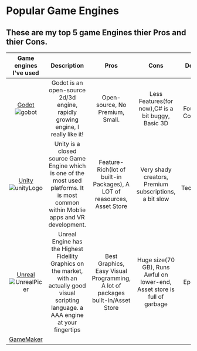 # Popular Game Engines 
These are my top 5 game Engines thier Pros and thier Cons. 
---
|                                   Game engines I've used                                                    | Description|   Pros   | Cons  |  Developer   |
| :----------------------------------------------------------------------------------------:                  | :---------:| :---------------: | :---------------: | :-----: |
|   [Godot](https://godotengine.org) ![gobot](https://godotengine.org/assets/press/logo_large_color_light.png)| Godot is an open-source 2d/3d engine, rapidly growing engine, I really like it! |   Open-source, No Premium, Small.|  Less Features(for now),C# is a bit buggy, Basic 3D|   Godot Foundation/ Community! |
| [Unity](https://unity.com/) ![unityLogo](https://cdn.sanity.io/images/fuvbjjlp/production/01c082f3046cc45548249c31406aeffd0a9a738e-296x100.png) | Unity is a closed source Game Engine which is one of the most used platforms. It is most common within Moblie apps and VR development. | Feature-Rich(lot of built-in Packages), A LOT of reasources, Asset Store | Very shady creators, Premium subscriptions, a bit slow | Unity Technologies |
| [Unreal](https://www.unrealengine.com/en-US) ![UnrealPicer](https://public.boxcloud.com/api/2.0/internal_files/1537337716044/versions/1688627250444/representations/png_paged_2048x2048/content/1.png?access_token=1!UAgwCfZ7uS7C60AW9AEwplslKOP7qle3Dbo_WH-Vb9hNSSVnp-j1yPiPEcyrVWY-Lrnnz9GRYajbcbrvrV7VIE2zBYRiSqg1oevsh-EHHhA9zMAEjiFeRG0QIiSCqfZNag6OnZShz1VUljHvhHHiGC_zG4_YKFxqP9tG0Gf6fcMB62u3mi9rbFRH9Gd8QcFiIYjwZrarh39zAP5oELP1K8_jlykj2jhGcyLXHhKZcDCXrJ9UFSug762taWvG9Ekbg2hIPu_pphQVqKVXoBbzK8EAB6tCaL7CF3uDeeOe_FqHI_i-j52_iBQnBJcHWz8U1924CLdS70zcSaoDyVt9fODCUCDba5W7VQPQwg-gfr--qZW3dBJHwwRlAhVucORG6KgSn7ZXfNEIMYVWbDUwvm3I7aknuPaUMct1Evwxxgf8Nk41_wdPzH_0-Ad1VIBi6RtIi_UgvjwsDdQJ4nCKf_KgooCBSSuEj9q617imynonHw8APIk9FqC187YWfu4hmtcOjHjTv8JiLpFvNIrTbT4XY10J9q1DigIiYr3BXD7Ic5w1n2myBXmoO5LBdU5YmhOKTwAovvOzXJVULyEGsqSshpcTCru9-UZs6vWW960.&shared_link=https%3A%2F%2Fepicgames.ent.box.com%2Fs%2Fc2m8idcyejqvg5mjf4e2q73b7jbaghft&box_client_name=box-content-preview&box_client_version=2.109.0) | Unreal Engine has the Highest Fideility Graphics on the market, with an actually good visual scripting language. a AAA engine at your fingertips| Best Graphics, Easy Visual Programming, A lot of packages built-in/Asset Store | Huge size(70 GB), Runs Awful on lower-end, Asset store is full of garbage| Epic Games|
|[GameMaker](https://gamemaker.io/en) | 
